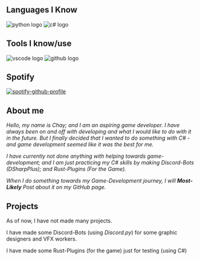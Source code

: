 ## Languages I Know

![python logo](https://readme-components.vercel.app/api?component=logo&logo=python&fill=ADD8E6)
![c# logo](https://readme-components.vercel.app/api?component=logo&logo=cSharp&fill=A020F0)

## Tools I know/use

![vscode logo](https://readme-components.vercel.app/api?component=logo&logo=VisualStudioCode&fill=191970)
![github logo](https://readme-components.vercel.app/api?component=logo&logo=github&fill=2b3137)

## Spotify

[![spotify-github-profile](https://spotify-github-profile.kittinanx.com/api/view?uid=31rtcrfqfnwm5ysu52yvw2bikpry&cover_image=true&theme=novatorem&show_offline=false&background_color=121212&interchange=false&bar_color=53b14f&bar_color_cover=false)](https://github.com/kittinan/spotify-github-profile)

## About me

*Hello, my name is Chay; and I am an aspiring game developer. I have always been on and off with developing and what I would like to do with it in the future. But I finally decided that I wanted to do something with C# - and game development seemed like it was the best for me.*

*I have currently not done anything with helping towards game-development;* 
*and I am just practicing my C# skills by making Discord-Bots (DSharpPlus); and Rust-Plugins (For the Game).*

*When I do something towards my Game-Development journey, I will **Most-Likely** Post about it on my GitHub page.*

## Projects

As of now, I have not made many projects. 

I have made some Discord-Bots (using *Discord.py*) for some graphic designers and VFX workers.

I have made some Rust-Plugins (for the game) just for testing (using C#)
